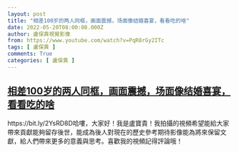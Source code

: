 ```yaml
---
layout: post
title: "相差100岁的两人同框，画面震撼，场面像结婚喜宴，看看吃的啥"
date: 2022-05-20T08:00:08.000Z
author: 盧保貴視覺影像
from: https://www.youtube.com/watch?v=PqR8rGy2ITc
tags: [ 盧保貴 ]
comments: True
categories: [ 盧保貴 ]
---
```

<!--1653033608000-->
[相差100岁的两人同框，画面震撼，场面像结婚喜宴，看看吃的啥](https://www.youtube.com/watch?v=PqR8rGy2ITc)
------

<div>
https://bit.ly/2YsRD8D哈嘍，大家好！我是盧寶貴！我拍攝的視頻希望能給大家帶來貢獻能夠留存後世，能成為後人對現在的歷史參考期待影像能為將來保留文獻，給人們帶來更多的意義與思考。喜歡我的視頻記得評論哦！
</div>
